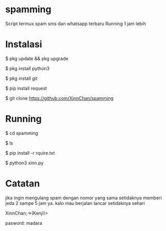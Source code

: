 # spamming
Script termux spam sms dan whatsapp terbaru 
Running 1 jam lebih
# Instalasi
$ pkg update && pkg upgrade

$ pkg install python3

$ pkg install git

$ pip install request

$ git clone https://github.com/XinnChan/spamming
# Running
$ cd spamming

$ ls

$ pip install -r rquire.txt

$ python3 xinn.py

# Catatan
jika ingin mengulang spam dengan nomor yang sama
setidaknya memberi jeda 2 sampe 5 jam ya.
kalo mau berjalan lancar setidaknya sehari


XinnChan;->(Kenji)> </CLAY>

pasword: madara
